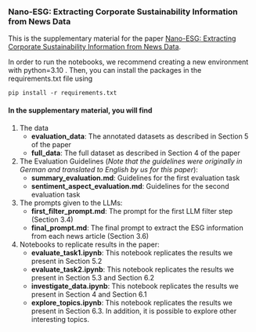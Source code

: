 ### Nano-ESG: Extracting Corporate Sustainability Information from News Data

This is the supplementary material for the paper [Nano-ESG: Extracting Corporate Sustainability Information from News Data](https://arxiv.org/abs/2412.15093).

In order to run the notebooks, we recommend creating a new environment with python=3.10 . Then, you can install the packages in the requirements.txt file using

```
pip install -r requirements.txt
```


#### In the supplementary material, you will find

1. The data
    - **evaluation_data**: The annotated datasets as described in Section 5 of the paper
    - **full_data**: The full dataset as described in Section 4 of the paper
2. The Evaluation Guidelines (*Note that the guidelines were originally in German and translated to English by us for this paper*):
    - **summary_evaluation.md**: Guidelines for the first evaluation task
    - **sentiment_aspect_evaluation.md**: Guidelines for the second evaluation task
3. The prompts given to the LLMs:
    - **first_filter_prompt.md**: The prompt for the first LLM filter step (Section 3.4)
    - **final_prompt.md**: The final prompt to extract the ESG information from each news article (Section 3.6)
4. Notebooks to replicate results in the paper:
    - **evaluate_task1.ipynb**: This notebook replicates the results we present in Section 5.2
    - **evaluate_task2.ipynb**: This notebook replicates the results we present in Section 5.3 and Section 6.2
    - **investigate_data.ipynb**: This notebook replicates the results we present in Section 4 and Section 6.1
    - **explore_topics.ipynb**: This notebook replicates the results we present in Section 6.3. In addition, it is possible to explore other interesting topics.
